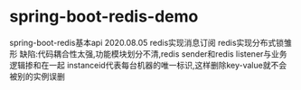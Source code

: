 # spring-boot-redis-demo
spring-boot-redis基本api
2020.08.05 redis实现消息订阅
redis实现分布式锁雏形
缺陷:代码耦合性太强,功能模块划分不清,redis sender和redis listener与业务逻辑掺和在一起
instanceid代表每台机器的唯一标识,这样删除key-value就不会被别的实例误删